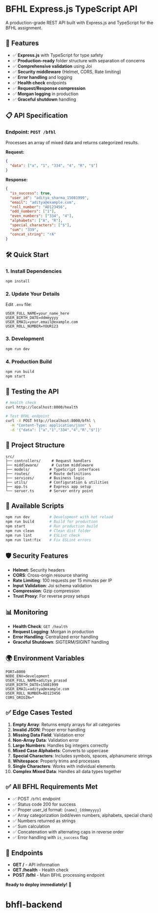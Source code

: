 # BFHL Express.js TypeScript API

A production-grade REST API built with Express.js and TypeScript for the BFHL assignment.

## 🚀 Features

- ✅ **Express.js** with TypeScript for type safety
- ✅ **Production-ready** folder structure with separation of concerns
- ✅ **Comprehensive validation** using Joi
- ✅ **Security middleware** (Helmet, CORS, Rate limiting)
- ✅ **Error handling** and logging
- ✅ **Health check** endpoints
- ✅ **Request/Response compression**
- ✅ **Morgan logging** in production
- ✅ **Graceful shutdown** handling

## 📋 API Specification

### Endpoint: `POST /bfhl`

Processes an array of mixed data and returns categorized results.

**Request:**
```json
{
  "data": ["a", "1", "334", "4", "R", "$"]
}
```

**Response:**
```json
{
  "is_success": true,
  "user_id": "aditya_sharma_15081999",
  "email": "aditya@example.com",
  "roll_number": "AD123456",
  "odd_numbers": ["1"],
  "even_numbers": ["334", "4"],
  "alphabets": ["A", "R"],
  "special_characters": ["$"],
  "sum": "339",
  "concat_string": "rA"
}
```

## 🛠️ Quick Start

### 1. **Install Dependencies**
```bash
npm install
```

### 2. **Update Your Details**
Edit `.env` file:
```env
USER_FULL_NAME=your_name_here
USER_BIRTH_DATE=ddmmyyyy
USER_EMAIL=your.email@example.com
USER_ROLL_NUMBER=YOUR123
```

### 3. **Development**
```bash
npm run dev
```

### 4. **Production Build**
```bash
npm run build
npm start
```

## 🧪 Testing the API

```bash
# Health check
curl http://localhost:8000/health

# Test BFHL endpoint
curl -X POST http://localhost:8000/bfhl \
  -H "Content-Type: application/json" \
  -d '{"data": ["a","1","334","4","R","$"]}'
```

## 📁 Project Structure

```
src/
├── controllers/     # Request handlers
├── middleware/      # Custom middleware
├── models/         # TypeScript interfaces
├── routes/         # Route definitions
├── services/       # Business logic
├── utils/          # Configuration & utilities
├── app.ts          # Express app setup
└── server.ts       # Server entry point
```

## 🔧 Available Scripts

```bash
npm run dev         # Development with hot reload
npm run build       # Build for production
npm start           # Run production build
npm run clean       # Clean dist folder
npm run lint        # ESLint check
npm run lint:fix    # Fix ESLint errors
```

## 🛡️ Security Features

- **Helmet**: Security headers
- **CORS**: Cross-origin resource sharing
- **Rate Limiting**: 100 requests per 15 minutes per IP
- **Input Validation**: Joi schema validation
- **Compression**: Gzip compression
- **Trust Proxy**: For reverse proxy setups

## 📊 Monitoring

- **Health Check**: `GET /health`
- **Request Logging**: Morgan in production
- **Error Handling**: Centralized error handling
- **Graceful Shutdown**: SIGTERM/SIGINT handling

## 🌍 Environment Variables

```env
PORT=8000
NODE_ENV=development
USER_FULL_NAME=aditya_prasad
USER_BIRTH_DATE=15081999
USER_EMAIL=aditya@example.com
USER_ROLL_NUMBER=AD123456
CORS_ORIGIN=*
```

## ✅ Edge Cases Tested

1. **Empty Array**: Returns empty arrays for all categories
2. **Invalid JSON**: Proper error handling
3. **Missing Data Field**: Validation error
4. **Non-Array Data**: Validation error
5. **Large Numbers**: Handles big integers correctly
6. **Mixed Case Alphabets**: Converts to uppercase
7. **Special Characters**: Includes symbols, spaces, alphanumeric strings
8. **Whitespace**: Properly trims and processes
9. **Single Characters**: Works with individual elements
10. **Complex Mixed Data**: Handles all data types together

## ✅ All BFHL Requirements Met

- ✅ POST `/bfhl` endpoint
- ✅ Status code 200 for success
- ✅ Proper user_id format: `{name}_{ddmmyyyy}`
- ✅ Array categorization (odd/even numbers, alphabets, special chars)
- ✅ Numbers returned as strings
- ✅ Sum calculation
- ✅ Concatenation with alternating caps in reverse order
- ✅ Error handling with `is_success` flag

## 🚀 Endpoints

- **GET /** - API information
- **GET /health** - Health check
- **POST /bfhl** - Main BFHL processing endpoint

**Ready to deploy immediately!** 🚀
# bhfl-backend
